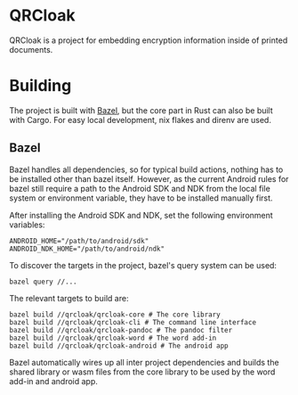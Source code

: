 # QRCloak

QRCloak is a project for embedding encryption information 
inside of printed documents. 


# Building

The project is built with [Bazel](https://bazel.build/), but the
core part in Rust can also be built with Cargo. For easy local 
development, nix flakes and direnv are used.


## Bazel

Bazel handles all dependencies, so for typical build actions, nothing
has to be installed other than bazel itself. However, as the current
Android rules for bazel still require a path to the Android SDK and NDK
from the local file system or environment variable, they have to be 
installed manually first.

After installing the Android SDK and NDK, set the following environment
variables:

```
ANDROID_HOME="/path/to/android/sdk"
ANDROID_NDK_HOME="/path/to/android/ndk"
```

To discover the targets in the project, bazel's query system can be used:

```
bazel query //...
```

The relevant targets to build are:

```
bazel build //qrcloak/qrcloak-core # The core library
bazel build //qrcloak/qrcloak-cli # The command line interface
bazel build //qrcloak/qrcloak-pandoc # The pandoc filter
bazel build //qrcloak/qrcloak-word # The word add-in
bazel build //qrcloak/qrcloak-android # The android app
```

Bazel automatically wires up all inter project dependencies and builds
the shared library or wasm files from the core library to be used by
the word add-in and android app.
